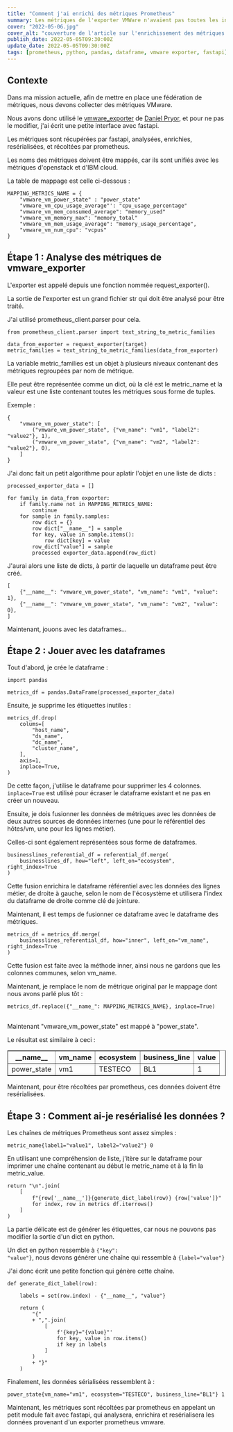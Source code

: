 ```yaml
---
title: "Comment j'ai enrichi des métriques Prometheus"
summary: Les métriques de l'exporter VMWare n'avaient pas toutes les informations que nous voulions. Voici comment je les ai enrichies.
cover: "2022-05-06.jpg"
cover_alt: "couverture de l'article sur l'enrichissement des métriques prometheus"
publish_date: 2022-05-05T09:30:00Z
update_date: 2022-05-05T09:30:00Z
tags: [prometheus, python, pandas, dataframe, vmware exporter, fastapi]
---
```


## Contexte

Dans ma mission actuelle, afin de mettre en place une fédération de métriques, nous devons collecter des métriques VMware.

Nous avons donc utilisé le [vmware_exporter](https://github.com/pryorda/vmware_exporter) de [Daniel Pryor](https://github.com/pryorda), et pour ne pas le modifier, j'ai écrit une petite interface avec fastapi.

Les métriques sont récupérées par fastapi, analysées, enrichies, resérialisées, et récoltées par prometheus.

Les noms des métriques doivent être mappés, car ils sont unifiés avec les métriques d'openstack et d'IBM cloud.

La table de mappage est celle ci-dessous :

<pre class="rounded-xl">
<code class="language-python">MAPPING_METRICS_NAME = {
    "vmware_vm_power_state" : "power_state"
    "vmware_vm_cpu_usage_average"': "cpu_usage_percentage"
    "vmware_vm_mem_consumed_average": "memory_used"
    "vmware_vm_memory_max": "memory_total"
    "vmware_vm_mem_usage_average": "memory_usage_percentage",
    "vmware_vm_num_cpu": "vcpus"
}</code>
</pre>

## Étape 1 : Analyse des métriques de vmware_exporter

L'exporter est appelé depuis une fonction nommée request_exporter().

La sortie de l'exporter est un grand fichier str qui doit être analysé pour être traité.

J'ai utilisé prometheus_client.parser pour cela.

<pre class="rounded-xl">
<code class="language-python">from prometheus_client.parser import text_string_to_metric_families

data_from_exporter = request_exporter(target)
metric_families = text_string_to_metric_families(data_from_exporter)</code>
</pre>

La variable metric_families est un objet à plusieurs niveaux contenant des métriques regroupées par nom de métrique.

Elle peut être représentée comme un dict, où la clé est le metric_name et la valeur est une liste contenant toutes les métriques sous forme de tuples.

Exemple :
<pre class="rounded-xl">
<code class="language-python">{
    "vmware_vm_power_state": [
        ("vmware_vm_power_state", {"vm_name": "vm1", "label2": "value2"}, 1),
        ("vmware_vm_power_state", {"vm_name": "vm2", "label2": "value2"}, 0),
    ]
}</code>
</pre>

J'ai donc fait un petit algorithme pour aplatir l'objet en une liste de dicts :

<pre class="rounded-xl">
<code class="language-python">processed_exporter_data = []

for family in data_from exporter:
    if family.name not in MAPPING_METRICS_NAME:
        continue
    for sample in family.samples:
        row dict = {}
        row dict["__name__"] = sample
        for key, value in sample.items():
            row dict[key] = value
        row_dict["value"] = sample
        processed exporter_data.append(row_dict)</code>
</pre>

J'aurai alors une liste de dicts, à partir de laquelle un dataframe peut être créé.

<pre class="rounded-xl">
<code class="language-python">[
    {"__name__": "vmware_vm_power_state", "vm_name": "vm1", "value": 1},
    {"__name__": "vmware_vm_power_state", "vm_name": "vm2", "value": 0},
]</code>
</pre>

Maintenant, jouons avec les dataframes...

## Étape 2 : Jouer avec les dataframes

Tout d'abord, je crée le dataframe :

<pre class="rounded-xl">
<code class="language-python">import pandas

metrics_df = pandas.DataFrame(processed_exporter_data)</code>
</pre>

Ensuite, je supprime les étiquettes inutiles :

<pre>
<code class="language-python">metrics_df.drop(
    colums=[
        "host_name",
        "ds_name",
        "dc_name",
        "cluster_name",
    ],
    axis=1,
    inplace=True,
)</code>
</pre>

De cette façon, j'utilise le dataframe pour supprimer les 4 colonnes. <code class="language-python">inplace=True</code> est utilisé pour écraser le dataframe existant et ne pas en créer un nouveau.

Ensuite, je dois fusionner les données de métriques avec les données de deux autres sources de données internes (une pour le référentiel des hôtes/vm, une pour les lignes métier).

Celles-ci sont également représentées sous forme de dataframes.

<pre class="rounded-xl">
<code class="language-python">businesslines_referential_df = referential_df.merge(
    businesslines_df, how="left", left_on="ecosystem", right_index=True
)</code>
</pre>

Cette fusion enrichira le dataframe référentiel avec les données des lignes métier, de droite à gauche, selon le nom de l'écosystème et utilisera l'index du dataframe de droite comme clé de jointure.

Maintenant, il est temps de fusionner ce dataframe avec le dataframe des métriques.

<pre class="rounded-xl">
<code class="language-python">metrics_df = metrics_df.merge(
    businesslines_referential_df, how="inner", left_on="vm_name", right_index=True
)</code>
</pre>

Cette fusion est faite avec la méthode inner, ainsi nous ne gardons que les colonnes communes, selon vm_name.

Maintenant, je remplace le nom de métrique original par le mappage dont nous avons parlé plus tôt :

<pre class="rounded-xl">
<code class="language-python">metrics_df.replace({"__name_": MAPPING_METRICS_NAME}, inplace=True)
</code>
</pre>

Maintenant "vmware_vm_power_state" est mappé à "power_state".

Le résultat est similaire à ceci :

<table width="100%" border="1px solid #fff">
    <tr>
        <th>__name__</th>
        <th>vm_name</th>
        <th>ecosystem</th>
        <th>business_line</th>
        <th>value</th>
    </tr>
    <tr>
        <td>power_state</td>
        <td>vm1</td>
        <td>TESTECO</td>
        <td>BL1</td>
        <td>1</td>
    </tr>
</table>

Maintenant, pour être récoltées par prometheus, ces données doivent être resérialisées.

## Étape 3 : Comment ai-je resérialisé les données ?

Les chaînes de métriques Prometheus sont assez simples :

<pre class="rounded-xl">
<code class="language-python">metric_name{label1="value1", label2="value2"} 0</code>
</pre>

En utilisant une compréhension de liste, j'itère sur le dataframe pour imprimer une chaîne contenant au début le metric_name et à la fin la metric_value.

<pre class="rounded-xl">
<code class="language-python">return "\n".join(
    [
        f"{row['__name__']}{generate_dict_label(row)} {row['value']}"
        for index, row in metrics df.iterrows()
    ]
)</code>
</pre>

La partie délicate est de générer les étiquettes, car nous ne pouvons pas modifier la sortie d'un dict en python.

Un dict en python ressemble à <code class="language-python">{"key": "value"}</code>, nous devons générer une chaîne qui ressemble à <code class="language-python">{label="value"}</code>

J'ai donc écrit une petite fonction qui génère cette chaîne.

<pre class="rounded-xl">
<code class="language-python">def generate_dict_label(row):

    labels = set(row.index) - {"__name__", "value"}

    return (
        "{"
        + ",".join(
            [
                f'{key}="{value}"'
                for key, value in row.items()
                if key in labels
            ]
        )
        + "}"
    )</code>
</pre>

Finalement, les données sérialisées ressemblent à :

<pre class="rounded-xl">
<code class="language-python">power_state{vm_name="vm1", ecosystem="TESTECO", business_line="BL1"} 1</code>
</pre>

Maintenant, les métriques sont récoltées par prometheus en appelant un petit module fait avec fastapi, qui analysera, enrichira et resérialisera les données provenant d'un exporter prometheus vmware.
